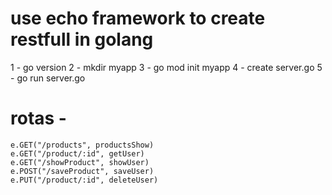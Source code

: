 
 # use echo framework to create restfull  in golang
1 - go version 
2 - mkdir myapp
3 - go mod init myapp
4 - create server.go
5 - go run server.go
#  rotas -

	e.GET("/products", productsShow)
	e.GET("/product/:id", getUser)
	e.GET("/showProduct", showUser)
	e.POST("/saveProduct", saveUser)
	e.PUT("/product/:id", deleteUser)